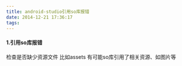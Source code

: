 ```yaml
---
title: android-studio引用so库报错
date: 2014-12-21 17:36:17
tags:
---
```

#### 1.引用so库报错
检查是否缺少资源文件 比如assets
有可能so库引用了相关资源、如图片等